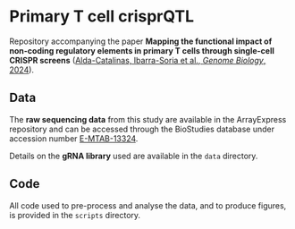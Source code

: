 # Primary T cell crisprQTL

Repository accompanying the paper **Mapping the functional impact of non-coding regulatory elements in primary T cells through single-cell CRISPR screens** ([Alda-Catalinas, Ibarra-Soria et al., *Genome Biology*, 2024](https://doi.org/10.1186/s13059-024-03176-z)).

Data
----

The **raw sequencing data** from this study are available in the ArrayExpress repository and can be accessed through the BioStudies database under accession number [E-MTAB-13324](https://www.ebi.ac.uk/biostudies/arrayexpress/studies/E-MTAB-13324).

Details on the **gRNA library** used are available in the `data` directory.

Code
----
All code used to pre-process and analyse the data, and to produce figures, is provided in the `scripts` directory.
